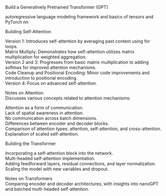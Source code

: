 Build a Generatively Pretrained Transformer (GPT)

autoregressive language modeling framework and basics of tensors and PyTorch nn  



Building Self-Attention

Version 1: Introduces self-attention by averaging past context using for loops.  
Matrix Multiply: Demonstrates how self-attention utilizes matrix multiplication for weighted aggregation.  
Version 2 and 3: Progresses from basic matrix multiplication to adding softmax for improved attention mechanisms.  
Code Cleanup and Positional Encoding: Minor code improvements and introduction to positional encoding.  
Version 4: Focus on advanced self-attention.

Notes on Attention  
Discusses various concepts related to attention mechanisms:  

Attention as a form of communication.  
Lack of spatial awareness in attention.  
No communication across batch dimensions.  
Differences between encoder and decoder blocks.  
Comparison of attention types: attention, self-attention, and cross-attention.  
Explanation of scaled self-attention.  



Building the Transformer   

Incorporating a self-attention block into the network.  
Multi-headed self-attention implementation.  
Adding feedforward layers, residual connections, and layer normalization.  
Scaling the model with new variables and dropout.  

Notes on Transformers  
Comparing encoder and decoder architectures, with insights into nanoGPT and batched multi-headed self-attention.  
